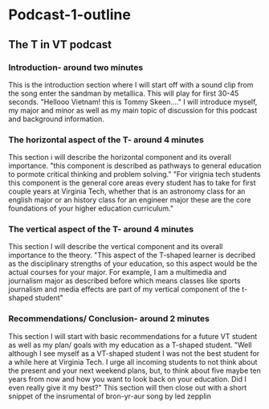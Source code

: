# Podcast-1-outline

## The T in VT podcast

### Introduction- around two minutes
This is the introduction section where I will start off with a sound clip from the song enter the sandman by metallica. This will play for first 30-45 seconds. 
"Hellooo Vietnam! this is Tommy Skeen...." I will introduce myself, my major and minor as well as my main topic of discussion for this podcast and background information.

### The horizontal aspect of the T- around 4 minutes 
This section i will describe the horizontal component and its overall importance. "this component is described as pathways to general education to pormote critical thinking and problem solving." "For virignia tech students this component is the general core areas every student has to take for first couple years at Virginia Tech, whether that is an astronomy class for an english major or an history class for an engineer major these are the core foundations of your higher education curriculum."

### The vertical aspect of the T- around 4 minutes
This section I will describe the vertical component and its overall importance to the theory. "This aspect of the T-shaped learner is decribed as the disciplinary strengths of your education, so this aspect would be the actual courses for your major. For example, I am a multimedia and journalism major as described before which means classes like sports journalism and media effects are part of my vertical component of the t-shaped student"

### Recommendations/ Conclusion- around 2 minutes 
This section I will start with basic recommendations for a future VT student as well as my plan/ goals with my education as a T-shaped student. "Well although I see myself as a VT-shaped student I was not the best student for a while here at Virginia Tech. I urge all incoming students to not think about the present and your next weekend plans, but, to think about five maybe ten years from now and how you want to look back on your education. Did I even really give it my best?"
This section will then close out with a short snippet of the insrumental of bron-yr-aur song by led zepplin 
